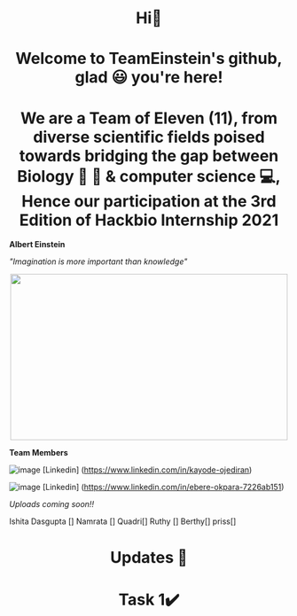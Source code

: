 <h1 align="center">  Hi🤚 </h1>


<h1 align="center"> Welcome to TeamEinstein's github, glad 😃 you're here! 


<h1 align="center"> We are a Team of Eleven (11), from diverse scientific fields poised towards bridging the gap between Biology 🥼 🔬 & computer science 💻, Hence our participation at the 3rd Edition of Hackbio Internship 2021 </h1>

**Albert Einstein**
  
  *"Imagination is more important than knowledge"*
    
 
<p align="center">
  <img width="500" height="300" src="https://user-images.githubusercontent.com/92265920/137582528-3d6a9e21-aa0a-44f8-a904-d603b4faa491.png">
</p> 

**Team Members**

![image](https://user-images.githubusercontent.com/92265920/137583554-385a979e-fc14-443b-8b36-d2d7e04b9660.png)
[Linkedin] (https://www.linkedin.com/in/kayode-ojediran)

![image](https://user-images.githubusercontent.com/92265920/137583568-49b2a50b-a433-42fe-bbe2-f599c0ca38ce.png)
[Linkedin] (https://www.linkedin.com/in/ebere-okpara-7226ab151)



*Uploads coming soon!!*

Ishita Dasgupta []
Namrata []
Quadri[]
Ruthy []
Berthy[]
priss[]
<h1 align="center"> Updates 📰 </h1>

<h1 align="center">  Task 1✔️ </h1>
